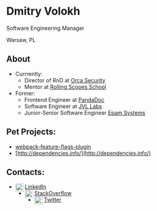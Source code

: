 # Dmitry Volokh

Software Engineering Manager

Warsaw, PL

## About

- Currrently:
  - Director of RnD at [Orca Security](https://github.com/orcasecurity)
  - Mentor at [Rolling Scopes School](https://github.com/orgs/rolling-scopes-school)
- Former:
  - Frontend Engineer at [PandaDoc](https://github.com/pandadoc)
  - Software Engineer at [JVL Labs](https://www.linkedin.com/company/jvl-corporation)
  - Junior-Senior Software Engineer [Epam Systems](https://www.epam.com)


## Pet Projects:
- [webpack-feature-flags-plugin](https://github.com/davolokh/webpack-feature-flags-plugin)
- [http://dependencies.info/](http://dependencies.info/)


## Contacts:

- [<img align="left"  width="22px" src="https://cdn.jsdelivr.net/npm/simple-icons@v3/icons/linkedin.svg" /> LinkedIn][linkedin]
- [<img align="left"  width="22px" src="https://cdn.jsdelivr.net/npm/simple-icons@v3/icons/stackoverflow.svg" /> StackOverflow][stackoverflow]
- [<img align="left" width="22px" src="https://cdn.jsdelivr.net/npm/simple-icons@v3/icons/twitter.svg" /> Twitter][twitter]

[linkedin]: https://linkedin.com/in/davolokh
[twitter]: https://twitter.com/davolokh
[stackoverflow]: https://stackoverflow.com/users/story/1317492
